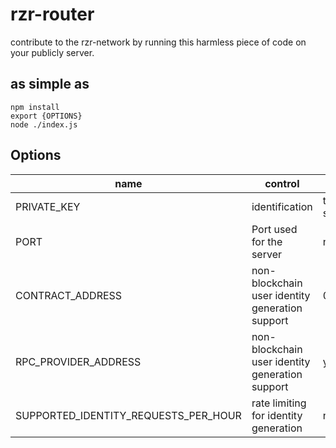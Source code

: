 
# rzr-router
contribute to the rzr-network by running this harmless piece of code on your publicly server.

## as simple as
```
npm install
export {OPTIONS}
node ./index.js
```

## Options
|name            |control                        |value                         |required|
|----------------|-------------------------------|------------------------------|:--------:|
|PRIVATE_KEY     |identification            |the private key (hexstring) you signed the registration signature with             |x|
|PORT            |Port used for the server    |number             |x|
|CONTRACT_ADDRESS|non-blockchain user identity generation support|0x38B3464AAd191A60b8b84cF24b6a77E4F00ED924 ||
|RPC_PROVIDER_ADDRESS|non-blockchain user identity generation support|your RPC provider address ||
|SUPPORTED_IDENTITY_REQUESTS_PER_HOUR|rate limiting for identity generation|number|
